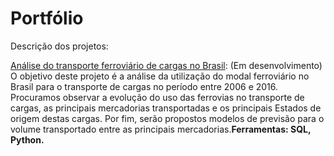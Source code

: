 # Portfólio
 Descrição dos projetos:

 [Análise do transporte ferroviário de cargas no Brasil](https://github.com/twpinter/Projeto-Ferrovias): (Em desenvolvimento) O objetivo deste projeto é a análise da utilização do modal ferroviário no Brasil para o transporte de cargas no período entre 2006 e 2016. Procuramos observar a evolução do uso das ferrovias no transporte de cargas, as principais mercadorias transportadas e os principais Estados de origem destas cargas. Por fim, serão propostos modelos de previsão para o volume transportado entre as principais mercadorias.**Ferramentas: SQL, Python.**
